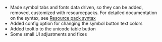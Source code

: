 * Made symbol tabs and fonts data driven, so they can be added, removed, customized with resourcepacks.
For detailed documentation on the syntax, see [Resource pack syntax](https://github.com/replaceitem/symbol-chat/wiki/Resource-pack-syntax)
* Added config option for changing the symbol button text colors
* Added tooltip to the unicode table button
* Some small UI adjustments and fixes